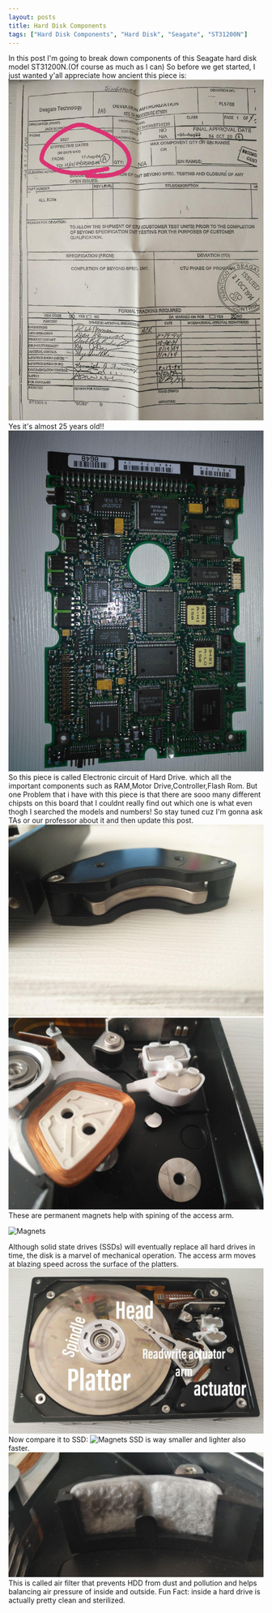 ```yaml
---
layout: posts
title: Hard Disk Components
tags: ["Hard Disk Components", "Hard Disk", "Seagate", "ST31200N"]
---
```

In this post I'm going to break down components of this Seagate hard disk model  ST31200N.(Of course as much as I can)
So before we get started, I just wanted y'all appreciate how ancient this piece is:
![Hard Disk](/assets/images/photo_2019-10-21_13-36-32.jpg)
Yes it's almost 25 years old!!
![Hard Disk](/assets/images/photo_2019-10-21_13-36-23.jpg)
So this piece is called Electronic circuit of Hard Drive. which all the important components such as RAM,Motor Drive,Controller,Flash Rom. But one Problem that i have with this piece is that there are sooo many different chipsts on this board that I couldnt really find out which one is what even thogh I searched the models and numbers! So stay tuned cuz I'm gonna ask TAs or our professor about it and then update this post.
![Magnets](/assets/images/photo_2019-10-21_13-36-17.jpg)
![Magnets](/assets/images/photo_2019-10-21_13-36-11.jpg)
These are permanent magnets help with spining of the access arm.

![Magnets](https://cf.ydcdn.net/latest/images/computer/ACCESARM.GIF)

Although solid state drives (SSDs) will eventually replace all hard drives in time, the disk is a marvel of mechanical operation. The access arm moves at blazing speed across the surface of the platters.
![Magnets](/assets/images/photo_2019-10-21_14-34-56.jpg)
Now compare it to SSD:
![Magnets](https://images-na.ssl-images-amazon.com/images/I/81ZHCbkWveL._SX466_.jpg)
SSD is way smaller and lighter also faster.
![Magnets](/assets/images/photo_2019-10-21_14-34-28.jpg)
This is called air filter that prevents HDD from dust and pollution and helps balancing air pressure of inside and outside. Fun Fact: inside a hard drive is actually pretty clean and sterilized.